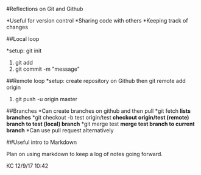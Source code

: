 #Reflections on Git and Github

*Useful for version control
*Sharing code with others
*Keeping track of changes

##Local loop

*setup: git init
1. git add
2. git commit -m "message"

##Remote loop
*setup: create repository on Github then git remote add origin <url>
1. git push -u origin master

##Branches
*Can create branches on github and then pull
    *git fetch  **lists branches**
    *git checkout -b test origin/test   **checkout origin/test (remote) branch to test (local) branch**
    *git merge test     **merge test branch to current branch**
        *Can use pull request alternatively

##Useful intro to Markdown

Plan on using markdown to keep a log of notes going forward.

KC 12/9/17 10:42

